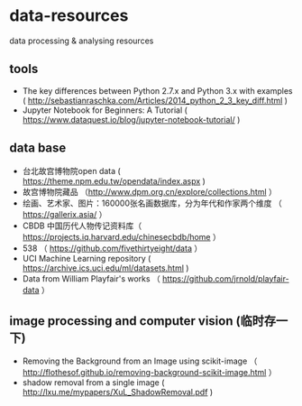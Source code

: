 # data-resources
data processing & analysing resources

## tools
* The key differences between Python 2.7.x and Python 3.x with examples ( http://sebastianraschka.com/Articles/2014_python_2_3_key_diff.html )
* Jupyter Notebook for Beginners: A Tutorial ( https://www.dataquest.io/blog/jupyter-notebook-tutorial/ )

## data base
* 台北故宫博物院open data ( https://theme.npm.edu.tw/opendata/index.aspx )
* 故宫博物院藏品 （http://www.dpm.org.cn/explore/collections.html ）
* 绘画、艺术家、图片：160000张名画数据库，分为年代和作家两个维度 （ https://gallerix.asia/ ）
* CBDB 中国历代人物传记资料库（ https://projects.iq.harvard.edu/chinesecbdb/home ）
* 538 （ https://github.com/fivethirtyeight/data ）
* UCI Machine Learning repository ( https://archive.ics.uci.edu/ml/datasets.html )
* Data from William Playfair's works （ https://github.com/jrnold/playfair-data ）

## image processing and computer vision (临时存一下)
* Removing the Background from an Image using scikit-image （ http://flothesof.github.io/removing-background-scikit-image.html ）
* shadow removal from a single image ( http://lxu.me/mypapers/XuL_ShadowRemoval.pdf )

